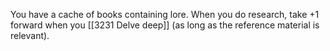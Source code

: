 You have a cache of books containing lore. When you do research, take +1 forward when you  [[3231 Delve deep]] (as long as the reference material is relevant).
